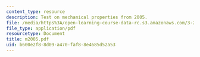 ```yaml
---
content_type: resource
description: Test on mechanical properties from 2005.
file: /media/https%3A/open-learning-course-data-rc.s3.amazonaws.com/3-225-electronic-and-mechanical-properties-of-materials-fall-2007/b600e2f88d09a470faf88e4685d52a53_m2005.pdf
file_type: application/pdf
resourcetype: Document
title: m2005.pdf
uid: b600e2f8-8d09-a470-faf8-8e4685d52a53
---
```

